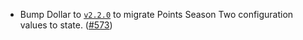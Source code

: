 - Bump Dollar to [`v2.2.0`](https://github.com/noble-assets/dollar/releases/tag/v2.2.0) to migrate Points Season Two configuration values to state. ([#573](https://github.com/noble-assets/noble/pull/573))
